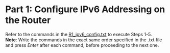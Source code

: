 # Part 1: Configure IPv6 Addressing on the Router
Refer to the commands in the [R1_ipv6_config.txt](introduction-to-networks/configure-ipv6-addressing/R1_ipv6_config.txt) to execute Steps 1-5.<br>
**Note**: Write the commands in the exact same order specified in the .txt file and press *Enter* after each command, before proceeding to the next one.
